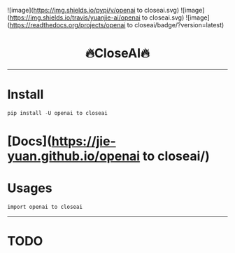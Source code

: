 

![image](https://img.shields.io/pypi/v/openai to closeai.svg) ![image](https://img.shields.io/travis/yuanjie-ai/openai to closeai.svg) ![image](https://readthedocs.org/projects/openai to closeai/badge/?version=latest)



<h1 align = "center">🔥CloseAI🔥</h1>

---
# Install
```python
pip install -U openai to closeai
```

# [Docs](https://jie-yuan.github.io/openai to closeai/)

# Usages
```
import openai to closeai
```

---
# TODO
